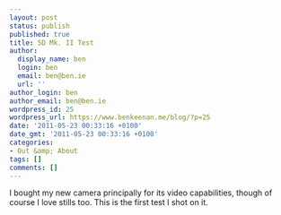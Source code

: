 ```yaml
---
layout: post
status: publish
published: true
title: 5D Mk. II Test
author:
  display_name: ben
  login: ben
  email: ben@ben.ie
  url: ''
author_login: ben
author_email: ben@ben.ie
wordpress_id: 25
wordpress_url: https://www.benkeenan.me/blog/?p=25
date: '2011-05-23 00:33:16 +0100'
date_gmt: '2011-05-23 00:33:16 +0100'
categories:
- Out &amp; About
tags: []
comments: []
---
```

<p style="text-align: left;">I bought my new camera principally for its video capabilities, though of course I love stills too. This is the first test I shot on it.</p>
<p style="text-align: center;"><object width="560" height="349" classid="clsid:d27cdb6e-ae6d-11cf-96b8-444553540000" codebase="https://download.macromedia.com/pub/shockwave/cabs/flash/swflash.cab#version=6,0,40,0"><param name="allowFullScreen" value="true" /><param name="allowscriptaccess" value="always" /><param name="src" value="https://www.youtube.com/v/Ramqk5bcmyQ?fs=1&amp;hl=en_US&amp;hd=1" /><param name="allowfullscreen" value="true" /><embed width="560" height="349" type="application/x-shockwave-flash" src="https://www.youtube.com/v/Ramqk5bcmyQ?fs=1&amp;hl=en_US&amp;hd=1" allowFullScreen="true" allowscriptaccess="always" allowfullscreen="true" /></object></p>
